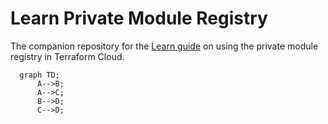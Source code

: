 # Learn Private Module Registry

The companion repository for the [Learn guide](https://learn.hashicorp.com/terraform/modules/private-modules) on using the private module registry in Terraform Cloud.


```mermaid
  graph TD;
      A-->B;
      A-->C;
      B-->D;
      C-->D;
```

